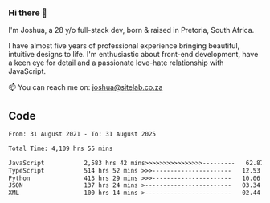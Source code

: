 ### Hi there 👋

I'm Joshua, a 28 y/o full-stack dev, born & raised in Pretoria, South Africa. 

I have almost five years of professional experience bringing beautiful, intuitive designs to life. I'm enthusiastic about front-end development, have a keen eye for detail and a passionate love-hate relationship with JavaScript.

📫 You can reach me on: joshua@sitelab.co.za

## **Code**

<!--START_SECTION:waka-->

```txt
From: 31 August 2021 - To: 31 August 2025

Total Time: 4,109 hrs 55 mins

JavaScript           2,583 hrs 42 mins>>>>>>>>>>>>>>>>---------   62.87 %
TypeScript           514 hrs 52 mins >>>----------------------   12.53 %
Python               413 hrs 29 mins >>>----------------------   10.06 %
JSON                 137 hrs 24 mins >------------------------   03.34 %
XML                  100 hrs 14 mins >------------------------   02.44 %
```

<!--END_SECTION:waka-->
